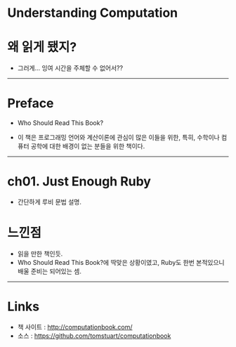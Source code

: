 Understanding Computation
================================================================================

# 왜 읽게 됐지?
* 그러게... 잉여 시간을 주체할 수 없어서??

--------------------------------------------------------------------------------

# Preface
* Who Should Read This Book?
 - 이 책은 프로그래밍 언어와 계산이론에 관심이 많은 이들을 위한, 특히, 수학이나 컴퓨터 공학에 대한 배경이 없는 분들을 위한 책이다.

--------------------------------------------------------------------------------

# ch01. Just Enough Ruby
* 간단하게 루비 문법 설명.


# 느낀점
* 읽을 만한 책인듯.
* Who Should Read This Book?에 딱맞은 상황이였고, Ruby도 한번 본적있으니 배울 준비는 되어있는 셈.

--------------------------------------------------------------------------------

# Links
* 책 사이트 : http://computationbook.com/
* 소스 : https://github.com/tomstuart/computationbook
